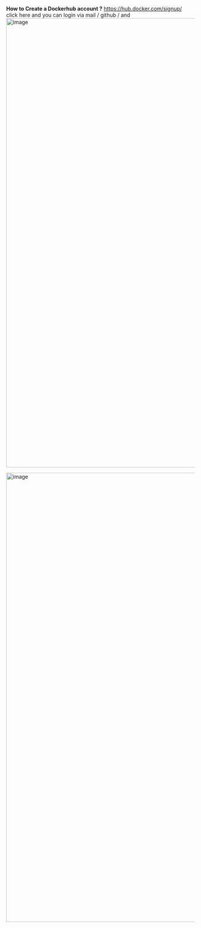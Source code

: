 **How to Create a Dockerhub account ?**
https://hub.docker.com/signup/ 
click here and you can login via mail / github / and 
<img width="1920" height="1200" alt="image" src="https://github.com/user-attachments/assets/d892366e-6e77-44f0-8984-875c35624bcb" />

<img width="1920" height="1200" alt="image" src="https://github.com/user-attachments/assets/9563fb38-8330-437b-9b08-d914e45816b2" />

